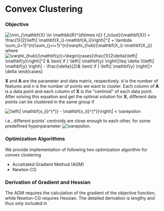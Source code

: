 # Convex Clustering
### Objective
<img src="https://latex.codecogs.com/svg.image?\min_{\mathbf{X}&space;\in&space;\mathbb{R}^{d\times&space;n}}&space;f_{clust}(\mathbf{X})&space;=&space;\frac{1}{2}\left\|&space;\mathbf{X_i}-\mathbf{A_i}\right\|^2&space;&plus;&space;\lambda&space;\sum_{i=1}^{n}\sum_{j=i&plus;1}^{n}\varphi_{hub}(\mathbf{X_i}-\mathbf{X_j})" title="\min_{\mathbf{X} \in \mathbb{R}^{d\times n}} f_{clust}(\mathbf{X}) = \frac{1}{2}\left\| \mathbf{X_i}-\mathbf{A_i}\right\|^2 + \lambda \sum_{i=1}^{n}\sum_{j=i+1}^{n}\varphi_{hub}(\mathbf{X_i}-\mathbf{X_j})" />
where
<img src="https://latex.codecogs.com/svg.image?\varphi_{hub}(\mathbf{y})=\begin{cases}\frac{1}{2\delta}\left\|&space;\mathbf{y}\right\|^2&space;&&space;\text{&space;if&space;}&space;\left\|&space;\mathbf{y}&space;\right\|\leq&space;\delta&space;\\\left\|&space;\mathbf{y}&space;\right\|&space;-&space;\frac{\delta}{2}&&space;\text{&space;if&space;}&space;\left\|&space;\mathbf{y}&space;\right\|>&space;\delta&space;\end{cases}&space;" title="\varphi_{hub}(\mathbf{y})=\begin{cases}\frac{1}{2\delta}\left\| \mathbf{y}\right\|^2 & \text{ if } \left\| \mathbf{y} \right\|\leq \delta \\\left\| \mathbf{y} \right\| - \frac{\delta}{2}& \text{ if } \left\| \mathbf{y} \right\|> \delta \end{cases} " />

**X** and **A** are the parameter and data matrix, respectively. d is the number of features and n is the number of points we want to cluster. Each column of **A** is a data point and each column of **X** is the "centroid" of each data point. After solving this equation and get the optimal solution for **X**, different data points can be clustered in the same group if 

<img src="https://latex.codecogs.com/svg.image?\left\|&space;\mathbf{x_{i}^{*}}&space;-&space;\mathbf{x_{i}^{*}}\right\|&space;<&space;\varepsilon&space;" title="\left\| \mathbf{x_{i}^{*}} - \mathbf{x_{i}^{*}}\right\| < \varepsilon " />

i.e., different points' centroids are close enough to each other, for some predefined hyperparameter <img src="https://latex.codecogs.com/svg.image?\varepsilon&space;" title="\varepsilon " />.

### Optimization Algorithms
We provide implementation of following two optimization algorithm for convex clustering
- Accelrated Gradient Method (AGM)
- Newton-CG

### Derivation of Gradient and Hessian
The AGM requires the calculation of the gradient of the objective function, while Newton-CG requires Hessian. The detailed derivation is lengthy and thus only included in 

###

